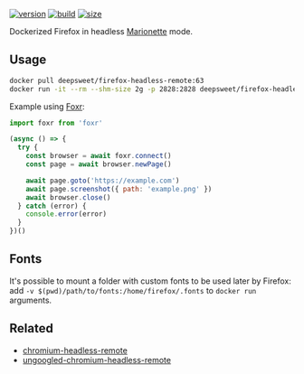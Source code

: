 [![version](https://img.shields.io/badge/firefox-63-green.svg?style=flat-square)](https://packages.ubuntu.com/cosmic/firefox) [![build](https://img.shields.io/docker/build/deepsweet/firefox-headless-remote.svg?label=build&style=flat-square)](https://hub.docker.com/r/deepsweet/firefox-headless-remote/) [![size](https://img.shields.io/microbadger/image-size/deepsweet/firefox-headless-remote.svg?label=size&style=flat-square)](https://microbadger.com/images/deepsweet/firefox-headless-remote)

Dockerized Firefox in headless [Marionette](https://vakila.github.io/blog/marionette-act-i-automation/) mode.

## Usage

```sh
docker pull deepsweet/firefox-headless-remote:63
docker run -it --rm --shm-size 2g -p 2828:2828 deepsweet/firefox-headless-remote:63
```

Example using [Foxr](https://github.com/deepsweet/foxr):

```js
import foxr from 'foxr'

(async () => {
  try {
    const browser = await foxr.connect()
    const page = await browser.newPage()

    await page.goto('https://example.com')
    await page.screenshot({ path: 'example.png' })
    await browser.close()
  } catch (error) {
    console.error(error)
  }
})()
```

## Fonts

It's possible to mount a folder with custom fonts to be used later by Firefox: add `-v $(pwd)/path/to/fonts:/home/firefox/.fonts` to `docker run` arguments.

## Related

* [chromium-headless-remote](https://github.com/deepsweet/chromium-headless-remote)
* [ungoogled-chromium-headless-remote](https://github.com/deepsweet/ungoogled-chromium-headless-remote)
